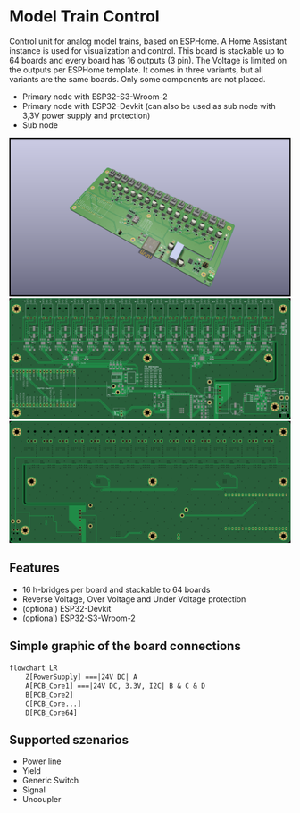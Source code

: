 # Model Train Control

Control unit for analog model trains, based on ESPHome. A Home Assistant instance is used for visualization and control. This board is stackable up to 64 boards and every board has 16 outputs (3 pin). The Voltage is limited on the outputs per ESPHome template.
It comes in three variants, but all variants are the same boards. Only some components are not placed.

* Primary node with ESP32-S3-Wroom-2
* Primary node with ESP32-Devkit (can also be used as sub node with 3,3V power supply and protection)
* Sub node

![3D render of PCB](doc/assets/pcb-3d.png)
![PCB Top](doc/assets/pcb-top.jpg)
![PCB Bottom](doc/assets/pcb-bottom.jpg)

## Features

* 16 h-bridges per board and stackable to 64 boards
* Reverse Voltage, Over Voltage and Under Voltage protection
* (optional) ESP32-Devkit
* (optional) ESP32-S3-Wroom-2

## Simple graphic of the board connections

```mermaid
flowchart LR
    Z[PowerSupply] ===|24V DC| A
    A[PCB_Core1] ===|24V DC, 3.3V, I2C| B & C & D
    B[PCB_Core2]
    C[PCB_Core...]
    D[PCB_Core64]
```

## Supported szenarios

- Power line
- Yield
- Generic Switch
- Signal
- Uncoupler
